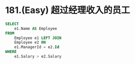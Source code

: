 # 181.\(Easy\) 超过经理收入的员工

```sql
SELECT 
    e1.Name AS Employee
FROM 
    Employee e1 LEFT JOIN
    Employee e2 ON
    e1.ManagerId = e2.Id
WHERE 
    e1.Salary > e2.Salary
```


